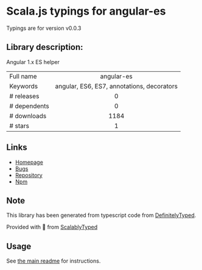 
# Scala.js typings for angular-es

Typings are for version v0.0.3

## Library description:
Angular 1.x ES helper

|                    |                 |
| ------------------ | :-------------: |
| Full name          | angular-es |
| Keywords           | angular, ES6, ES7, annotations, decorators |
| # releases         | 0 |
| # dependents       | 0 |
| # downloads        | 1184 |
| # stars            | 1 |

## Links
- [Homepage](https://github.com/mbutsykin/angular-es)
- [Bugs](https://github.com/mbutsykin/angular-es/issues)
- [Repository](https://github.com/mbutsykin/angular-es)
- [Npm](https://www.npmjs.com/package/angular-es)
    


## Note
This library has been generated from typescript code from [DefinitelyTyped](https://definitelytyped.org).

Provided with :purple_heart: from [ScalablyTyped](https://github.com/oyvindberg/ScalablyTyped)

## Usage
See [the main readme](../../readme.md) for instructions.


